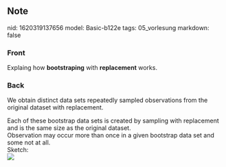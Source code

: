 ## Note
nid: 1620319137656
model: Basic-b122e
tags: 05_vorlesung
markdown: false

### Front
Explaing how <b>bootstraping</b> with <b>replacement</b> works.

### Back
We obtain distinct data sets repeatedly sampled observations from
the original dataset with replacement.
<div>
  Each of these bootstrap data sets is created by sampling with
  replacement and is the same size as the original dataset.
</div>
<div>
  Observation may occur more than once in a given bootstrap data
  set and some not at all.
</div>
<div>
  Sketch:
</div>
<div><img src=
paste-38081f5f34b6fa6a7d5522a6fa5a9eaba976f86b.jpg></div>
